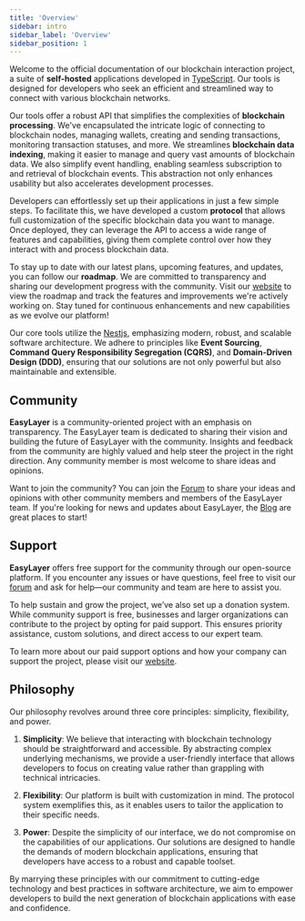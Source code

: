```yaml
---
title: 'Overview'
sidebar: intro
sidebar_label: 'Overview'
sidebar_position: 1
---
```


Welcome to the official documentation of our blockchain interaction project, a suite of **self-hosted** applications developed in [TypeScript](https://www.typescriptlang.org). Our tools is designed for developers who seek an efficient and streamlined way to connect with various blockchain networks.

Our tools offer a robust API that simplifies the complexities of **blockchain processing**. We've encapsulated the intricate logic of connecting to blockchain nodes, managing wallets, creating and sending transactions, monitoring transaction statuses, and more. We streamlines **blockchain data indexing**, making it easier to manage and query vast amounts of blockchain data. We also simplify event handling, enabling seamless subscription to and retrieval of blockchain events. This abstraction not only enhances usability but also accelerates development processes.

Developers can effortlessly set up their applications in just a few simple steps. To facilitate this, we have developed a custom **protocol** that allows full customization of the specific blockchain data you want to manage. Once deployed, they can leverage the API to access a wide range of features and capabilities, giving them complete control over how they interact with and process blockchain data.

To stay up to date with our latest plans, upcoming features, and updates, you can follow our **roadmap**. We are committed to transparency and sharing our development progress with the community. Visit our [website](https://easylayer.io) to view the roadmap and track the features and improvements we're actively working on. Stay tuned for continuous enhancements and new capabilities as we evolve our platform!

Our core tools utilize the [Nestjs](https://nestjs.com), emphasizing modern, robust, and scalable software architecture. We adhere to principles like **Event Sourcing**, **Command Query Responsibility Segregation (CQRS)**, and **Domain-Driven Design (DDD)**, ensuring that our solutions are not only powerful but also maintainable and extensible.

## Community

**EasyLayer** is a community-oriented project with an emphasis on transparency. The EasyLayer team is dedicated to sharing their vision and building the future of EasyLayer with the community. Insights and feedback from the community are highly valued and help steer the project in the right direction. Any community member is most welcome to share ideas and opinions.

Want to join the community? You can join the [Forum](https://github.com/EasyLayer/el/discussions) to share your ideas and opinions with other community members and members of the EasyLayer team. If you're looking for news and updates about EasyLayer, the [Blog](https://easylayer.io/blog) are great places to start!

## Support

**EasyLayer** offers free support for the community through our open-source platform. If you encounter any issues or have questions, feel free to visit our [forum](https://github.com/EasyLayer/el/discussions) and ask for help—our community and team are here to assist you.

To help sustain and grow the project, we’ve also set up a donation system. While community support is free, businesses and larger organizations can contribute to the project by opting for paid support. This ensures priority assistance, custom solutions, and direct access to our expert team.

To learn more about our paid support options and how your company can support the project, please visit our [website](https://easylayer.io/products).

## Philosophy

Our philosophy revolves around three core principles: simplicity, flexibility, and power.

1. **Simplicity**: We believe that interacting with blockchain technology should be straightforward and accessible. By abstracting complex underlying mechanisms, we provide a user-friendly interface that allows developers to focus on creating value rather than grappling with technical intricacies.

2. **Flexibility**: Our platform is built with customization in mind. The protocol system exemplifies this, as it enables users to tailor the application to their specific needs.

3. **Power**: Despite the simplicity of our interface, we do not compromise on the capabilities of our applications. Our solutions are designed to handle the demands of modern blockchain applications, ensuring that developers have access to a robust and capable toolset.

By marrying these principles with our commitment to cutting-edge technology and best practices in software architecture, we aim to empower developers to build the next generation of blockchain applications with ease and confidence.
